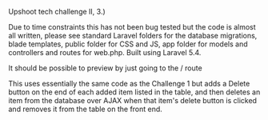Upshoot tech challenge II, 3.)

Due to time constraints this has not been bug tested but the code is almost all written, please see standard Laravel folders for the database migrations, blade templates, public folder for CSS and JS, app folder for models and controllers and routes for web.php. Built using Laravel 5.4.

It should be possible to preview by just going to the / route

This uses essentially the same code as the Challenge 1 but adds a Delete button on the end of each added item listed in the table, and then deletes an item from the database over AJAX when that item's delete button is clicked and removes it from the table on the front end.
